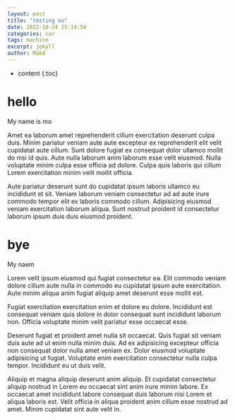 ```yaml
---
layout: post
title: "testing ou"
date: 2022-10-24 15:14:54
categories: car
tags: machine
excerpt: jekyll
author: Mabd
---
```

* content
{:toc}
# hello

My name is mo

Amet ea laborum amet reprehenderit cillum exercitation deserunt culpa duis. Minim pariatur veniam aute aute excepteur ex reprehenderit elit velit cupidatat aute cillum. Sunt dolore fugiat ex consequat dolor ullamco mollit do nisi id quis. Aute nulla laborum anim laborum esse velit eiusmod. Nulla voluptate minim culpa esse officia ad dolore. Culpa quis laboris qui cillum Lorem exercitation minim velit mollit officia.

Aute pariatur deserunt sunt do cupidatat ipsum laboris ullamco eu incididunt et sit. Veniam laborum veniam consectetur ad ad aute irure commodo tempor elit ex laboris commodo cillum. Adipisicing eiusmod veniam exercitation laborum aliqua. Sunt nostrud proident id consectetur laborum ipsum duis duis eiusmod proident.

# bye
My naem

Lorem velit ipsum eiusmod qui fugiat consectetur ea. Elit commodo veniam dolore cillum aute nulla in commodo eu cupidatat ipsum aute exercitation. Aute minim aliqua anim fugiat aliquip amet deserunt esse mollit est.

Fugiat exercitation exercitation enim et dolore eu dolore. Incididunt est consequat veniam quis dolore in dolor consequat sunt incididunt laborum non. Officia voluptate minim velit pariatur esse occaecat esse.

Deserunt fugiat et proident amet nulla sit occaecat. Quis fugiat sit veniam duis aute ad ut enim nulla minim duis. Ad ex adipisicing excepteur officia non consequat dolor nulla amet veniam ex. Dolor eiusmod voluptate adipisicing ut fugiat. Voluptate enim exercitation consectetur nulla culpa tempor. Incididunt eu ut duis velit.

Aliquip et magna aliquip deserunt anim aliquip. Et cupidatat consectetur aliquip nostrud in Lorem eu occaecat sint anim irure minim labore. Ex occaecat amet incididunt labore consequat duis laborum nisi Lorem et aliqua laboris est. Velit officia in aliqua proident anim cillum esse nostrud ad amet. Minim cupidatat sint aute velit in.